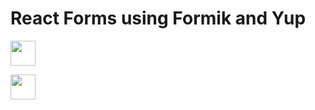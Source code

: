 # React Forms using Formik and Yup

<code><img height="40" src="https://www.bing.com/th?id=OIP.SY6pNGG_jTIZCfEpMU_2hwHaDt&w=189&h=100&c=8&rs=1&qlt=90&o=6&dpr=1.25&pid=3.1&rm=2"></code>

<code><img height="40" src="https://www.bing.com/th?id=OIP.SY6pNGG_jTIZCfEpMU_2hwHaDt&w=189&h=100&c=8&rs=1&qlt=90&o=6&dpr=1.25&pid=3.1&rm=2"></code>
